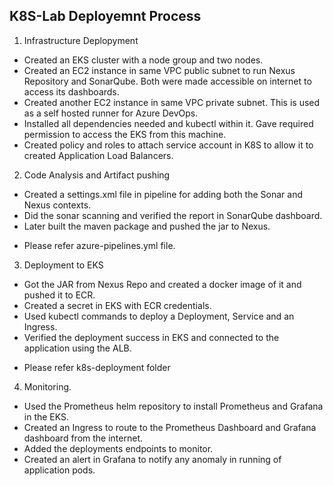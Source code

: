 K8S-Lab Deployemnt Process
--------------------------


1. Infrastructure Deplopyment
  - Created an EKS cluster with a node group and two nodes.
  - Created an EC2 instance in same VPC public subnet to run Nexus Repository and SonarQube. Both were made accessible on internet to access its dashboards.
  - Created another EC2 instance in same VPC private subnet. This is used as a self hosted runner for Azure DevOps.
  - Installed all dependencies needed and kubectl within it. Gave required permission to access the EKS from this machine.
  - Created policy and roles to attach service account in K8S to allow it to created Application Load Balancers.


2. Code Analysis and Artifact pushing
  - Created a settings.xml file in pipeline for adding both the Sonar and Nexus contexts.
  - Did the sonar scanning and verified the report in SonarQube dashboard.
  - Later built the maven package and pushed the jar to Nexus.
  * Please refer azure-pipelines.yml file.


3. Deployment to EKS
  - Got the JAR from Nexus Repo and created a docker image of it and pushed it to ECR.
  - Created a secret in EKS with ECR credentials.
  - Used kubectl commands to deploy a Deployment, Service and an Ingress.
  - Verified the deployment success in EKS and connected to the application using the ALB.
  * Please refer k8s-deployment folder


4. Monitoring.
  - Used the Prometheus helm repository to install Prometheus and Grafana in the EKS.
  - Created an Ingress to route to the Prometheus Dashboard and Grafana dashboard from the internet.
  - Added the deployments endpoints to monitor.
  - Created an alert in Grafana to notify any anomaly in running of application pods.